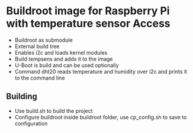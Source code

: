 # Buildroot image for Raspberry Pi with temperature sensor Access

- Buildroot as submodule
- External build tree
- Enables i2c and loads kernel modules
- Build tempsens and adds it to the image
- U-Boot is build and can be used optionally
- Command dht20 reads temperature and humidity over i2c and prints it to the command line

## Building

- Use build.sh to build the project
- Configure buildroot inside buildroot folder, use cp_config.sh to save to configuration
